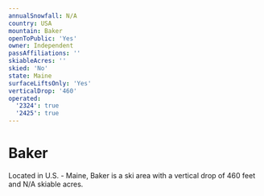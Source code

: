 ```yaml
---
annualSnowfall: N/A
country: USA
mountain: Baker
openToPublic: 'Yes'
owner: Independent
passAffiliations: ''
skiableAcres: ''
skied: 'No'
state: Maine
surfaceLiftsOnly: 'Yes'
verticalDrop: '460'
operated:
  '2324': true
  '2425': true
---
```



# Baker

Located in U.S. - Maine, Baker is a ski area with a vertical drop of 460 feet and N/A skiable acres.
